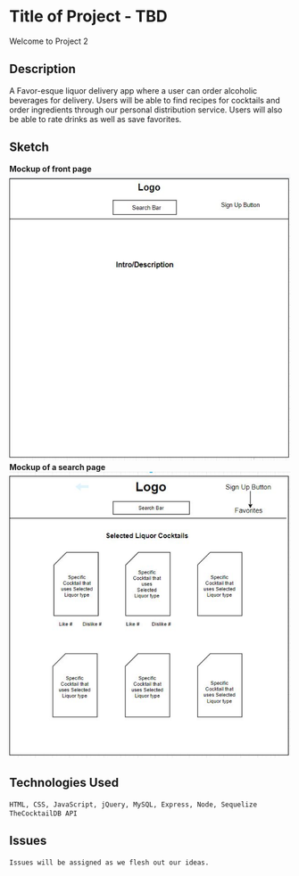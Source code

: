 # Title of Project - TBD

Welcome to Project 2

## Description
A Favor-esque liquor delivery app where a user can order alcoholic beverages for delivery. Users will be able to find recipes for cocktails and order ingredients through our personal distribution service. Users will also be able to rate drinks as well as save favorites.


## Sketch
**Mockup of front page**
![Index](/assets/images/index.png)
**Mockup of a search page**
![Results Page](/assets/images/results.png)
## Technologies Used
    HTML, CSS, JavaScript, jQuery, MySQL, Express, Node, Sequelize
    TheCocktailDB API
## Issues
    Issues will be assigned as we flesh out our ideas.

